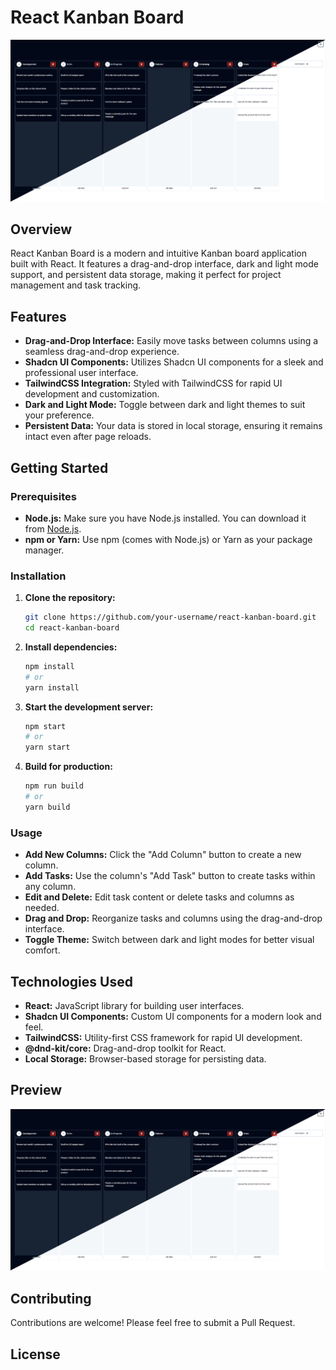 # React Kanban Board

![React Kanban Board Preview](./data/kanbanboard.png)

## Overview

React Kanban Board is a modern and intuitive Kanban board application built with React. It features a drag-and-drop interface, dark and light mode support, and persistent data storage, making it perfect for project management and task tracking.

## Features

- **Drag-and-Drop Interface:** Easily move tasks between columns using a seamless drag-and-drop experience.
- **Shadcn UI Components:** Utilizes Shadcn UI components for a sleek and professional user interface.
- **TailwindCSS Integration:** Styled with TailwindCSS for rapid UI development and customization.
- **Dark and Light Mode:** Toggle between dark and light themes to suit your preference.
- **Persistent Data:** Your data is stored in local storage, ensuring it remains intact even after page reloads.

## Getting Started

### Prerequisites

- **Node.js:** Make sure you have Node.js installed. You can download it from [Node.js](https://nodejs.org/).
- **npm or Yarn:** Use npm (comes with Node.js) or Yarn as your package manager.

### Installation

1. **Clone the repository:**
    ```bash
    git clone https://github.com/your-username/react-kanban-board.git
    cd react-kanban-board
    ```

2. **Install dependencies:**
    ```bash
    npm install
    # or
    yarn install
    ```

3. **Start the development server:**
    ```bash
    npm start
    # or
    yarn start
    ```

4. **Build for production:**
    ```bash
    npm run build
    # or
    yarn build
    ```

### Usage

- **Add New Columns:** Click the "Add Column" button to create a new column.
- **Add Tasks:** Use the column's "Add Task" button to create tasks within any column.
- **Edit and Delete:** Edit task content or delete tasks and columns as needed.
- **Drag and Drop:** Reorganize tasks and columns using the drag-and-drop interface.
- **Toggle Theme:** Switch between dark and light modes for better visual comfort.

## Technologies Used

- **React:** JavaScript library for building user interfaces.
- **Shadcn UI Components:** Custom UI components for a modern look and feel.
- **TailwindCSS:** Utility-first CSS framework for rapid UI development.
- **@dnd-kit/core:** Drag-and-drop toolkit for React.
- **Local Storage:** Browser-based storage for persisting data.

## Preview

![React Kanban Board Preview](./data/kanbanboard.png)

## Contributing

Contributions are welcome! Please feel free to submit a Pull Request.

## License


